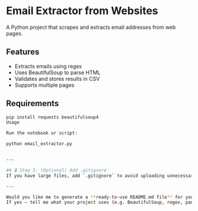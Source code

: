# Email Extractor from Websites

A Python project that scrapes and extracts email addresses from web pages.

## Features
- Extracts emails using regex
- Uses BeautifulSoup to parse HTML
- Validates and stores results in CSV
- Supports multiple pages

## Requirements
```bash
pip install requests beautifulsoup4
Usage

Run the notebook or script:

python email_extractor.py


---

## 🔒 Step 5: (Optional) Add .gitignore
If you have large files, add `.gitignore` to avoid uploading unnecessary data.

---

Would you like me to generate a **ready-to-use README.md file** for your GitHub repo (with badges, setup steps, and example output)?  
If yes — tell me what your project uses (e.g. BeautifulSoup, regex, pandas?) so I can tailor it.
